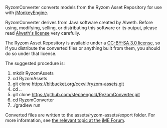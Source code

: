 RyzomConverter converts models from the Ryzom Asset Repository
for use with [jMonkeyEngine](http://jmonkeyengine.org).

RyzomConverter derives from Java software created by Alweth.
Before using, modifying, selling, or distributing
this software or its output, please read
[Alweth's license](https://github.com/stephengold/RyzomConverter/blob/master/LICENSE)
very carefully.

The Ryzom Asset Repository is available under a
[CC-BY-SA 3.0 license](https://creativecommons.org/licenses/by-sa/3.0/),
so if you distribute the converted files or anything built from them,
you should do so under that license.

The suggested procedure is:

  1. mkdir RyzomAssets
  2. cd RyzomAssets
  3. git clone https://bitbucket.org/ccxvii/ryzom-assets.git
  4. cd ..
  5. git clone https://github.com/stephengold/RyzomConverter.git
  6. cd RyzomConverter
  7. ./gradlew run

Converted files are written to the assets/ryzom-assets/export folder.
For more information, see
[the relevant topic at the jME Forum](https://hub.jmonkeyengine.org/t/convert-all-ryzom-character-models-and-animations-to-j3o-format/37859).

